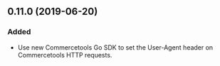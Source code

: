 ## 0.11.0 (2019-06-20)
### Added
- Use new Commercetools Go SDK to set the User-Agent header on Commercetools HTTP requests.
